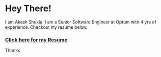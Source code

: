 # Hey There!
I am Akash Shukla. I am a Senior Software Engineer at Optum with 4 yrs of experience. Checkout my resume below.
### [Click here for my Resume](https://github.com/akashshuklacs/resume/raw/latest_resume/output/resume.pdf)

Thanks
